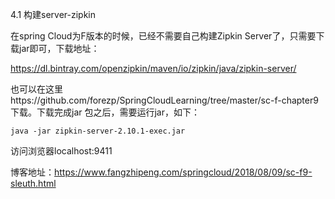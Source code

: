 4.1 构建server-zipkin

在spring Cloud为F版本的时候，已经不需要自己构建Zipkin Server了，只需要下载jar即可，下载地址：

https://dl.bintray.com/openzipkin/maven/io/zipkin/java/zipkin-server/

也可以在这里https://github.com/forezp/SpringCloudLearning/tree/master/sc-f-chapter9 下载。下载完成jar 包之后，需要运行jar，如下：

    java -jar zipkin-server-2.10.1-exec.jar

访问浏览器localhost:9411

博客地址：https://www.fangzhipeng.com/springcloud/2018/08/09/sc-f9-sleuth.html